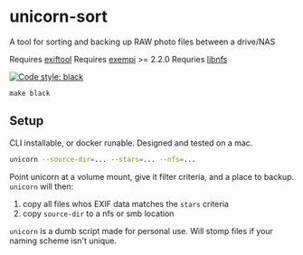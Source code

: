 # unicorn-sort
A tool for sorting and backing up RAW photo files between a drive/NAS

Requires [exiftool](https://exiftool.org/)
Requires [exempi](https://libopenraw.freedesktop.org/exempi/) >= 2.2.0
Requries [libnfs](https://github.com/sahlberg/libnfs)

[![Code style: black](https://img.shields.io/badge/code%20style-black-000000.svg)](https://github.com/psf/black)

`make black`

## Setup

CLI installable, or docker runable.  Designed and tested on a mac.

```bash
unicorn --source-dir=... --stars=... --nfs=...
```

Point unicorn at a volume mount, give it filter criteria, and a place to backup.  `unicorn` will then:
1) copy all files whos EXIF data matches the `stars` criteria
2) copy `source-dir` to a nfs or smb location

`unicorn` is a dumb script made for personal use.  Will stomp files if your naming scheme isn't unique.

